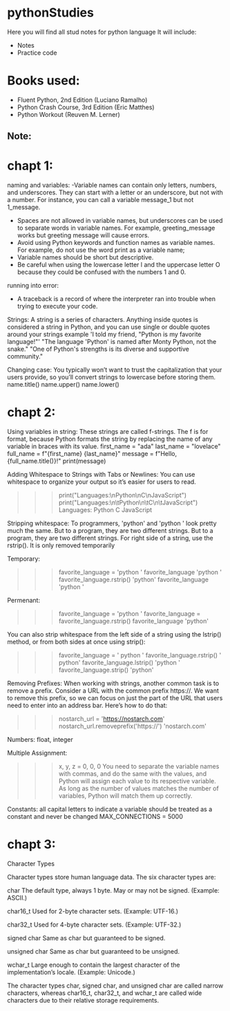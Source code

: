# pythonStudies
Here you will find all stud notes for python language
It will include:
- Notes
- Practice code


# Books used:
- Fluent Python, 2nd Edition (Luciano Ramalho)
- Python Crash Course, 3rd Edition (Eric Matthes)
- Python Workout (Reuven M. Lerner)


## Note:

# chapt 1:
naming and variables:
-Variable names can contain only letters, numbers, and underscores. They can start with a letter or an underscore, but not with a number. For instance, you can call a variable message_1 but not 1_message.
- Spaces are not allowed in variable names, but underscores can be used to separate words in variable names. For example, greeting_message works but greeting message will cause errors.
- Avoid using Python keywords and function names as variable names. For example, do not use the word print as a variable name;
- Variable names should be short but descriptive.
- Be careful when using the lowercase letter l and the uppercase letter O because they could be confused with the numbers 1 and 0.

running into error:
- A traceback is a record of where the interpreter ran into trouble when trying to execute your code.

Strings:
A string is a series of characters. Anything inside quotes is considered a string in Python, and you can use single or double quotes around your strings
example
'I told my friend, "Python is my favorite language!"'
"The language 'Python' is named after Monty Python, not the snake."
"One of Python's strengths is its diverse and supportive community."

Changing case:
You typically won’t want to trust the capitalization that your users provide, so you’ll convert strings to lowercase before storing them. 
name.title()
name.upper()
name.lower()



# chapt 2:
Using variables in string:
These strings are called f-strings. The f is for format, because Python formats the string by replacing the name of any variable in braces with its value.
first_name = "ada"
last_name = "lovelace"
full_name = f"{first_name} {last_name}"
message = f"Hello, {full_name.title()}!"
print(message)

Adding Whitespace to Strings with Tabs or Newlines:
You can use whitespace to organize your output so it’s easier for users to read.
>>>print("Languages:\nPython\nC\nJavaScript")
>>> print("Languages:\n\tPython\n\tC\n\tJavaScript")
Languages:
    Python
    C
    JavaScript

Stripping whitespace:
To programmers, 'python' and 'python ' look pretty much the same. But to a program, they are two different strings. 
But to a program, they are two different strings. For right side of a string, use the rstrip(). It is only removed temporarily

Temporary:
>>> favorite_language = 'python '
>>> favorite_language
'python '
>>> favorite_language.rstrip()
'python'
>>> favorite_language
'python '

Permenant:
>>> favorite_language = 'python '
>>> favorite_language = favorite_language.rstrip()
>>> favorite_language
'python'

You can also strip whitespace from the left side of a string using the lstrip() method, or from both sides at once using strip():
>>> favorite_language = ' python '
>>> favorite_language.rstrip()
' python'
>>> favorite_language.lstrip()
'python '
>>> favorite_language.strip()
'python'

Removing Prefixes:
When working with strings, another common task is to remove a prefix. Consider a URL with the common prefix https://. We want to remove this prefix, so we can focus on just the part of the URL that users need to enter into an address bar. Here’s how to do that:
>>> nostarch_url = 'https://nostarch.com'
>>> nostarch_url.removeprefix('https://')
'nostarch.com'


Numbers:
float, integer

Multiple Assignment:
>>> x, y, z = 0, 0, 0
You need to separate the variable names with commas, and do the same with the values, and Python will assign each value to its respective variable. As long as the number of values matches the number of variables, Python will match them up correctly.

Constants:
all capital letters to indicate a variable should be treated as a constant and never be changed
MAX_CONNECTIONS = 5000


# chapt 3:
Character Types

Character types store human language data. The six character types are:

char The default type, always 1 byte. May or may not be signed. (Example: ASCII.)

char16_t Used for 2-byte character sets. (Example: UTF-16.)

char32_t Used for 4-byte character sets. (Example: UTF-32.)

signed char Same as char but guaranteed to be signed.

unsigned char Same as char but guaranteed to be unsigned.

wchar_t Large enough to contain the largest character of the implementation’s locale. (Example: Unicode.)

The character types char, signed char, and unsigned char are called narrow characters, whereas char16_t, char32_t, and wchar_t are called wide characters due to their relative storage requirements.

